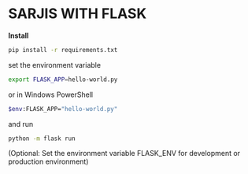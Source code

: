 # SARJIS WITH FLASK


**Install**
```bash
pip install -r requirements.txt
```

set the environment variable
```bash
export FLASK_APP=hello-world.py
```

or in Windows PowerShell
```bash
$env:FLASK_APP="hello-world.py"
```

and run
```bash
python -m flask run
```

(Optional: Set the environment variable FLASK_ENV for development or production environment)


